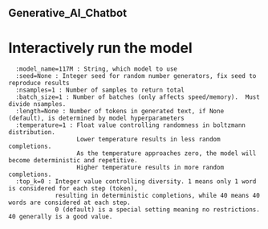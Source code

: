 ## Generative_AI_Chatbot
# Interactively run the model      

      :model_name=117M : String, which model to use    
      :seed=None : Integer seed for random number generators, fix seed to reproduce results     
      :nsamples=1 : Number of samples to return total      
      :batch_size=1 : Number of batches (only affects speed/memory).  Must divide nsamples.     
      :length=None : Number of tokens in generated text, if None (default), is determined by model hyperparameters     
      :temperature=1 : Float value controlling randomness in boltzmann distribution. 
                       Lower temperature results in less random completions. 
                       As the temperature approaches zero, the model will become deterministic and repetitive. 
                       Higher temperature results in more random completions.
      :top_k=0 : Integer value controlling diversity. 1 means only 1 word is considered for each step (token), 
                 resulting in deterministic completions, while 40 means 40 words are considered at each step. 
                 0 (default) is a special setting meaning no restrictions. 40 generally is a good value.

